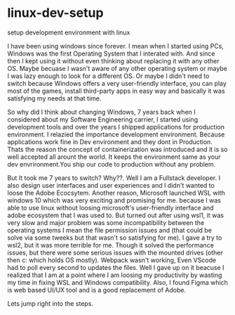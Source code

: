 # linux-dev-setup
setup development environment with linux

I have been using windows since forever. I mean when I started using PCs, Windows was the first Operating System that I interated with. And since then I kept using it without even thinking about replacing it with any other OS. Maybe becuase I wasn't aware of any other operating system or maybe I was lazy enough to look for a different OS. Or maybe I didn't need to switch because Windows offers a very user-friendly interface, you can play most of the games, install third-party apps in easy way and basically it was satisfying my needs at that time.

So why did I think about changing Windows, 7 years back when I considered about my Software Engineering carrier, I started using development tools and over the years I shipped applications for production environment. I relazied the importance development environment. Because applications work fine in Dev environment and they dont in Production. Thats the reason the concept of containerization was introduced and it is so well accepted all arount the world. It keeps the environment same as your dev envrironment.You ship our code to production without any problem.

But It took me 7 years to switch? Why??. Well I am a Fullstack developer. I also design user interfaces and user experiences and I didn't wanted to loose the Adobe Ecocsytem. Another reason, Microsoft launched WSL with windows 10 which was very exciting and promising for me. because I was able to use linux without loosing microsoft's user-friendly interface and adobe ecosystem that I was used to. But turned out after using wsl1, it was very slow and major problem was some incompatibility between the operating systems I mean the file permission issues and (that could be solve via some tweeks but that wasn't so satisfying for me). I gave a try to wsl2, but it was more terrible for me. Though it solved the performance issues, but there were some serious issues with the mounted drives (other then c: which holds OS mostly). Webpack wasn't working, Even VScode had to poll every second to updates the files. Well I gave up on it beacuse I realized that I am at a point where I am loosing my productivity by wasting my time in fixing WSL and Windows compatibility. Also, I found Figma which is  web based UI/UX tool and is a good replacement of Adobe. 

Lets jump right into the steps.
